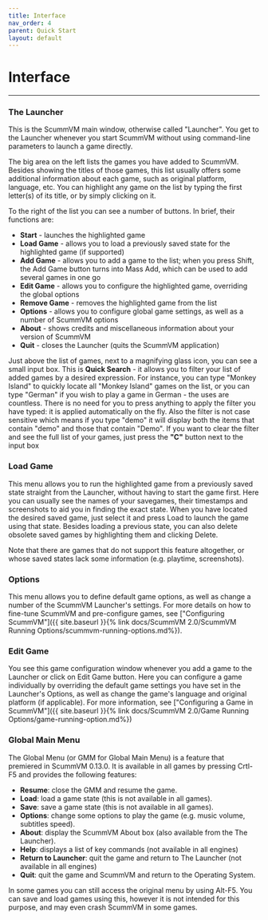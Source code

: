 ```yaml
---
title: Interface
nav_order: 4
parent: Quick Start
layout: default
---
```


# Interface
---

### The Launcher
This is the ScummVM main window, otherwise called "Launcher". You get to the Launcher whenever you start ScummVM without using command-line parameters to launch a game directly.

The big area on the left lists the games you have added to ScummVM. Besides showing the titles of those games, this list usually offers some additional information about each game, such as original platform, language, etc. You can highlight any game on the list by typing the first letter(s) of its title, or by simply clicking on it.

To the right of the list you can see a number of buttons. In brief, their functions are:  
- **Start** - launches the highlighted game
- **Load Game** - allows you to load a previously saved state for the highlighted game (if supported)
- **Add Game** - allows you to add a game to the list; when you press Shift, the Add Game button turns into Mass Add, which can be used to add several games in one go
- **Edit Game** - allows you to configure the highlighted game, overriding the global options
- **Remove Game** - removes the highlighted game from the list
- **Options** - allows you to configure global game settings, as well as a number of ScummVM options
- **About** - shows credits and miscellaneous information about your version of ScummVM
- **Quit** - closes the Launcher (quits the ScummVM application)

Just above the list of games, next to a magnifying glass icon, you can see a small input box. This is **Quick Search** - it allows you to filter your list of added games by a desired expression. For instance, you can type "Monkey Island" to quickly locate all "Monkey Island" games on the list, or you can type "German" if you wish to play a game in German - the uses are countless. There is no need for you to press anything to apply the filter you have typed: it is applied automatically on the fly. Also the filter is not case sensitive which means if you type "demo" it will display both the items that contain "demo" and those that contain "Demo". If you want to clear the filter and see the full list of your games, just press the **"C"** button next to the input box  

### Load Game
This menu allows you to run the highlighted game from a previously saved state straight from the Launcher, without having to start the game first. Here you can usually see the names of your savegames, their timestamps and screenshots to aid you in finding the exact state. When you have located the desired saved game, just select it and press Load to launch the game using that state. Besides loading a previous state, you can also delete obsolete saved games by highlighting them and clicking Delete.

Note that there are games that do not support this feature altogether, or whose saved states lack some information (e.g. playtime, screenshots).  

### Options
This menu allows you to define default game options, as well as change a number of the ScummVM Launcher's settings. For more details on how to fine-tune ScummVM and pre-configure games, see ["Configuring ScummVM"]({{ site.baseurl }}{% link docs/ScummVM 2.0/ScummVM Running Options/scummvm-running-options.md%}).

### Edit Game
You see this game configuration window whenever you add a game to the Launcher or click on Edit Game button. Here you can configure a game individually by overriding the default game settings you have set in the Launcher's Options, as well as change the game's language and original platform (if applicable). For more information, see ["Configuring a Game in ScummVM"]({{ site.baseurl }}{% link docs/ScummVM 2.0/Game Running Options/game-running-option.md%})

### Global Main Menu

The Global Menu (or GMM for Global Main Menu) is a feature that premiered in ScummVM 0.13.0. It is available in all games by pressing Crtl-F5 and provides the following features:

- **Resume**: close the GMM and resume the game.
- **Load**: load a game state (this is not available in all games).
- **Save**: save a game state (this is not available in all games).
- **Options**: change some options to play the game (e.g. music volume, subtitles speed).
- **About**: display the ScummVM About box (also available from the The Launcher).
- **Help**: displays a list of key commands (not available in all engines)
- **Return to Launcher**: quit the game and return to The Launcher (not available in all engines)
- **Quit**: quit the game and ScummVM and return to the Operating System.  

In some games you can still access the original menu by using Alt-F5. You can save and load games using this, however it is not intended for this purpose, and may even crash ScummVM in some games.